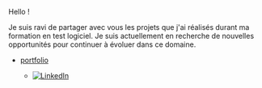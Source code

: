 Hello !

Je suis ravi de partager avec vous les projets que j'ai réalisés durant ma formation en test logiciel. Je suis actuellement en recherche de nouvelles opportunités pour continuer à évoluer dans ce domaine.

+ [  portfolio  ]( https://esmailhaidari24.github.io/portfolio/)



  + [![LinkedIn](https://upload.wikimedia.org/wikipedia/commons/c/ca/LinkedIn_logo_initials.png)](https://www.linkedin.com/in/esmail-haidari-31483b16a)





